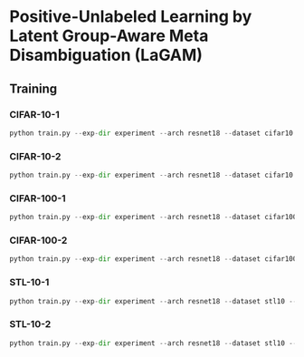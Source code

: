 # Positive-Unlabeled Learning by Latent Group-Aware Meta Disambiguation (LaGAM)
## Training
### CIFAR-10-1

```python
python train.py --exp-dir experiment --arch resnet18 --dataset cifar10 --positive_list 0,1,8,9 --warmup_epoch 20 --n_positive 1000 --n_valid 500 --num_cluster 5 --cont_cutoff --identifier classifier --knn_aug --num_neighbors 10 --epochs 400
```

### CIFAR-10-2

```python
python train.py --exp-dir experiment --arch resnet18 --dataset cifar10 --positive_list 0,1,8,9 --warmup_epoch 20 --n_positive 1000 --n_valid 500 --num_cluster 5 --cont_cutoff --identifier classifier --knn_aug --num_neighbors 10 --epochs 400 --reverse 1
```

### CIFAR-100-1

```python
python train.py --exp-dir experiment --arch resnet18 --dataset cifar100 --positive_list 18,19 --warmup_epoch 20 --n_positive 1000 --n_valid 500 --num_cluster 100 --cont_cutoff --identifier classifier --knn_aug --num_neighbors 10 --epochs 400
```

### CIFAR-100-2

```python
python train.py --exp-dir experiment --arch resnet18 --dataset cifar100 --positive_list 0,1,7,8,11,12,13,14,15,16 --warmup_epoch 20 --n_positive 1000 --n_valid 500 --num_cluster 100 --cont_cutoff --identifier classifier --knn_aug --num_neighbors 10 --epochs 400
```

### STL-10-1

```python
python train.py --exp-dir experiment --arch resnet18 --dataset stl10 --positive_list 0,2,3,8,9 --warmup_epoch 20 --n_positive 1000 --n_valid 500 --num_cluster 100 --cont_cutoff --identifier classifier --knn_aug --num_neighbors 10 --epochs 400
```

### STL-10-2

```python
python train.py --exp-dir experiment --arch resnet18 --dataset stl10 --positive_list 0,2,3,8,9 --warmup_epoch 20 --n_positive 1000 --n_valid 500 --num_cluster 100 --cont_cutoff --identifier classifier --knn_aug --num_neighbors 10 --epochs 400 --reverse 1
```

